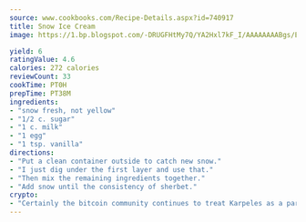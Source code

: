 ```yaml
---
source: www.cookbooks.com/Recipe-Details.aspx?id=740917
title: Snow Ice Cream
image: https://1.bp.blogspot.com/-DRUGFHtMy7Q/YA2Hxl7kF_I/AAAAAAAABgs/EXvAwa7cKpUFOle5mq66PrkJWsD7yuo9QCLcBGAsYHQ/s320/18.png

yield: 6
ratingValue: 4.6
calories: 272 calories
reviewCount: 33
cookTime: PT0H
prepTime: PT38M
ingredients:
- "snow fresh, not yellow"
- "1/2 c. sugar"
- "1 c. milk"
- "1 egg"
- "1 tsp. vanilla"
directions:
- "Put a clean container outside to catch new snow."
- "I just dig under the first layer and use that."
- "Then mix the remaining ingredients together."
- "Add snow until the consistency of sherbet."
crypto:
- "Certainly the bitcoin community continues to treat Karpeles as a pariah."
---
```

